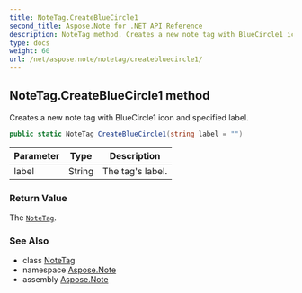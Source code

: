 ```yaml
---
title: NoteTag.CreateBlueCircle1
second_title: Aspose.Note for .NET API Reference
description: NoteTag method. Creates a new note tag with BlueCircle1 icon and specified label
type: docs
weight: 60
url: /net/aspose.note/notetag/createbluecircle1/
---
```

## NoteTag.CreateBlueCircle1 method

Creates a new note tag with BlueCircle1 icon and specified label.

```csharp
public static NoteTag CreateBlueCircle1(string label = "")
```

| Parameter | Type | Description |
| --- | --- | --- |
| label | String | The tag's label. |

### Return Value

The [`NoteTag`](../).

### See Also

* class [NoteTag](../)
* namespace [Aspose.Note](../../notetag/)
* assembly [Aspose.Note](../../../)


